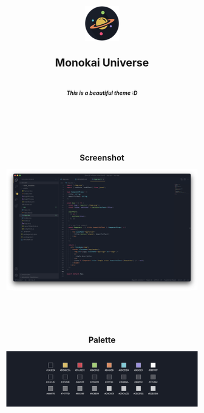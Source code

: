 <h1 align="center">
  <br>
  <br>
    <img src="https://raw.githubusercontent.com/andreall0/vscode-monokai-universe-theme/master/assets/logo.png" alt="logo" width="18%">
  <br><br>
  Monokai Universe
  <br>
  <br>
</h1>

<h4 align="center"><em>This is a beautiful theme :D</em></h4>
  <br>
  <br>
  <br>
  <br>
  <br>
  <br>

<h2 align="center">Screenshot</h2>
<img src="https://raw.githubusercontent.com/andreall0/vscode-monokai-universe-theme/master/assets/preview.png">
  <br>
  <br>
  <br>
  <br>
  <br>
  <br>

<h2 align="center">Palette</h2>
<img src="https://raw.githubusercontent.com/andreall0/vscode-monokai-universe-theme/master/assets/palette.png">

